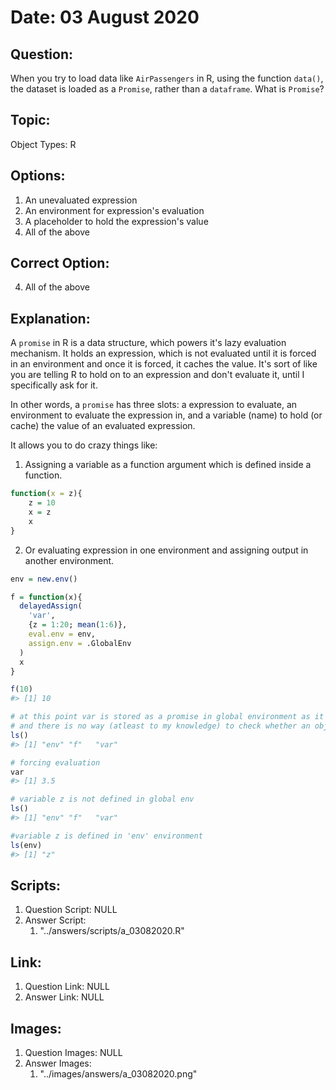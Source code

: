 # Date: 03 August 2020

## Question:
When you try to load data like `AirPassengers` in R, using the function `data()`, the dataset is loaded as a `Promise`, rather than a `dataframe`. What is `Promise`?

## Topic:
Object Types: R

## Options:
1. An unevaluated expression
2. An environment for expression's evaluation
3. A placeholder to hold the expression's value
4. All of the above 

## Correct Option:
4. All of the above

## Explanation:
A `promise` in R is a data structure, which powers it's lazy evaluation mechanism. It holds an expression, which is not evaluated until it is forced in an environment and once it is forced, it caches the value. It's sort of like you are telling R to hold on to an expression and don't evaluate it, until I specifically ask for it.

In other words, a `promise` has three slots: a expression to evaluate, an environment to evaluate the expression in, and a variable (name) to hold (or cache) the value of an evaluated expression.

It allows you to do crazy things like:
1. Assigning a variable as a function argument which is defined inside a function.

```r
function(x = z){
    z = 10
    x = z
    x
}
```

2. Or evaluating expression in one environment and assigning output in another environment.

``` r
env = new.env()

f = function(x){
  delayedAssign(
    'var',
    {z = 1:20; mean(1:6)},
    eval.env = env,
    assign.env = .GlobalEnv
  )
  x
}

f(10)
#> [1] 10

# at this point var is stored as a promise in global environment as it's evaluation is not yet forced.
# and there is no way (atleast to my knowledge) to check whether an object is promise or not
ls()
#> [1] "env" "f"   "var"

# forcing evaluation
var
#> [1] 3.5

# variable z is not defined in global env
ls()
#> [1] "env" "f"   "var"

#variable z is defined in 'env' environment
ls(env)
#> [1] "z"
```

## Scripts:
1. Question Script: NULL
2. Answer Script: 
   1. "../answers/scripts/a_03082020.R"

## Link:
1. Question Link: NULL
2. Answer Link: NULL

## Images:
1. Question Images: NULL
2. Answer Images: 
   1. "../images/answers/a_03082020.png"
